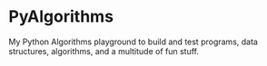 # PyAlgorithms
My Python Algorithms playground to build and test programs, data structures, algorithms, and a multitude of fun stuff.
